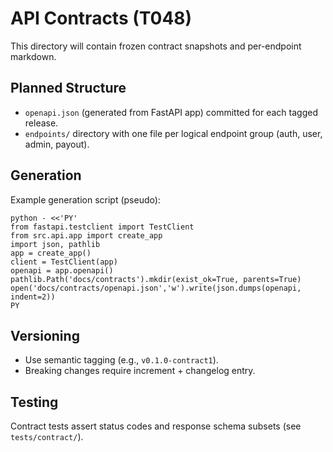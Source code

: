 # API Contracts (T048)

This directory will contain frozen contract snapshots and per-endpoint markdown.

## Planned Structure
- `openapi.json` (generated from FastAPI app) committed for each tagged release.
- `endpoints/` directory with one file per logical endpoint group (auth, user, admin, payout).

## Generation
Example generation script (pseudo):
```
python - <<'PY'
from fastapi.testclient import TestClient
from src.api.app import create_app
import json, pathlib
app = create_app()
client = TestClient(app)
openapi = app.openapi()
pathlib.Path('docs/contracts').mkdir(exist_ok=True, parents=True)
open('docs/contracts/openapi.json','w').write(json.dumps(openapi, indent=2))
PY
```

## Versioning
- Use semantic tagging (e.g., `v0.1.0-contract1`).
- Breaking changes require increment + changelog entry.

## Testing
Contract tests assert status codes and response schema subsets (see `tests/contract/`).
